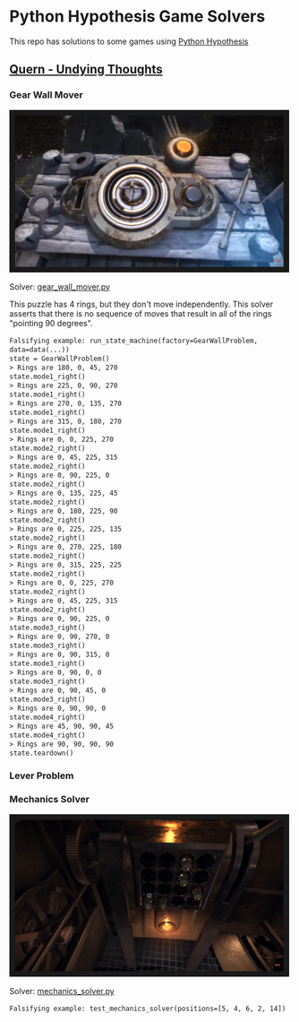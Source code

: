 # Python Hypothesis Game Solvers

This repo has solutions to some games using [Python Hypothesis](https://hypothesis.readthedocs.io/en/latest/)

## [Quern - Undying Thoughts](http://querngame.com/)


### Gear Wall Mover

<a href="https://youtu.be/nUkXURNNGjo?t=2900" target="_blank">
<img src="https://raw.githubusercontent.com/solarkennedy/python-hypothesis-game-solvers/master/gear_wall_mover.png" width="480" height="270" border="10" />
</a>

Solver: [gear_wall_mover.py](https://github.com/solarkennedy/python-hypothesis-game-solvers/blob/master/gear_wall_mover.py)

This puzzle has 4 rings, but they don't move independently.
This solver asserts that there is no sequence of moves that result in all of the rings "pointing 90 degrees".

```
Falsifying example: run_state_machine(factory=GearWallProblem, data=data(...))
state = GearWallProblem()
> Rings are 180, 0, 45, 270
state.mode1_right()
> Rings are 225, 0, 90, 270
state.mode1_right()
> Rings are 270, 0, 135, 270
state.mode1_right()
> Rings are 315, 0, 180, 270
state.mode1_right()
> Rings are 0, 0, 225, 270
state.mode2_right()
> Rings are 0, 45, 225, 315
state.mode2_right()
> Rings are 0, 90, 225, 0
state.mode2_right()
> Rings are 0, 135, 225, 45
state.mode2_right()
> Rings are 0, 180, 225, 90
state.mode2_right()
> Rings are 0, 225, 225, 135
state.mode2_right()
> Rings are 0, 270, 225, 180
state.mode2_right()
> Rings are 0, 315, 225, 225
state.mode2_right()
> Rings are 0, 0, 225, 270
state.mode2_right()
> Rings are 0, 45, 225, 315
state.mode2_right()
> Rings are 0, 90, 225, 0
state.mode3_right()
> Rings are 0, 90, 270, 0
state.mode3_right()
> Rings are 0, 90, 315, 0
state.mode3_right()
> Rings are 0, 90, 0, 0
state.mode3_right()
> Rings are 0, 90, 45, 0
state.mode3_right()
> Rings are 0, 90, 90, 0
state.mode4_right()
> Rings are 45, 90, 90, 45
state.mode4_right()
> Rings are 90, 90, 90, 90
state.teardown()
```

### Lever Problem

### Mechanics Solver

<a href="https://youtu.be/nUkXURNNGjo?t=3136" target="_blank">
<img src="https://raw.githubusercontent.com/solarkennedy/python-hypothesis-game-solvers/master/mechanics_solver.png" width="480" height="270" border="10" />
</a>

Solver: [mechanics_solver.py](https://github.com/solarkennedy/python-hypothesis-game-solvers/blob/master/mechanics_solver.py)

```
Falsifying example: test_mechanics_solver(positions=[5, 4, 6, 2, 14])
```
